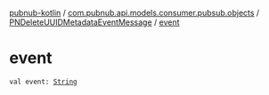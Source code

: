 [pubnub-kotlin](../../index.md) / [com.pubnub.api.models.consumer.pubsub.objects](../index.md) / [PNDeleteUUIDMetadataEventMessage](index.md) / [event](./event.md)

# event

`val event: `[`String`](https://kotlinlang.org/api/latest/jvm/stdlib/kotlin/-string/index.html)